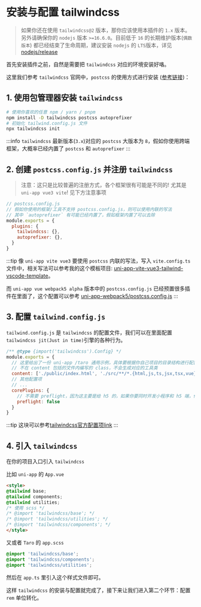 # 安装与配置 tailwindcss

> 如果你还在使用 `tailwindcss@2` 版本，那你应该使用本插件的 `1.x` 版本。另外请确保你的 `nodejs` 版本 `>=16.6.0`。目前低于 `16` 的长期维护版本(`偶数版本`) 都已经结束了生命周期，建议安装 `nodejs` 的 `LTS`版本，详见 [nodejs/release](https://github.com/nodejs/release)

首先安装插件之前，自然是需要把 `tailwindcss` 对应的环境安装好咯。

这里我们参考 `tailwindcss` 官网中，`postcss` 的使用方式进行安装 ([参考链接](https://tailwindcss.com/docs/installation/using-postcss))：

## 1. 使用包管理器安装 `tailwindcss`

```bash
# 使用你喜欢的任意 npm / yarn / pnpm 
npm install -D tailwindcss postcss autoprefixer
# 初始化 tailwind.config.js 文件
npx tailwindcss init
```

:::info
`tailwindcss` 最新版本(`3.x`)对应的 `postcss` 大版本为 `8`，假如你使用跨端框架，大概率已经内置了 `postcss` 和 `autoprefixer`
:::

## 2. 创建 `postcss.config.js` 并注册 `tailwindcss`

> 注意：这只是比较普遍的注册方式，各个框架很有可能是不同的! 尤其是 `uni-app vue3 vite`! 见下方注意事项

```js
// postcss.config.js
// 假如你使用的框架/工具不支持 postcss.config.js，则可以使用内联的写法
// 其中 `autoprefixer` 有可能已经内置了，假如框架内置了可以去除
module.exports = {
  plugins: {
    tailwindcss: {},
    autoprefixer: {},
  }
}
```

:::tip
像 `uni-app vite vue3` 要使用 `postcss` 内联的写法，写入 `vite.config.ts` 文件中，相关写法可以参考我的这个模板项目: [uni-app-vite-vue3-tailwind-vscode-template](https://github.com/sonofmagic/uni-app-vite-vue3-tailwind-vscode-template)。

而 `uni-app vue webpack5 alpha` 版本中的 `postcss.config.js` 已经预置很多插件在里面了，这个配置可以参考 [uni-app-webpack5/postcss.config.js](https://github.com/sonofmagic/weapp-tailwindcss-webpack-plugin/blob/main/demo/uni-app-webpack5/postcss.config.js)
:::

## 3. 配置 `tailwind.config.js`

`tailwind.config.js` 是 `tailwindcss` 的配置文件，我们可以在里面配置 `tailwindcss jit(Just in time)`引擎的各种行为。

```js
/** @type {import('tailwindcss').Config} */
module.exports = {
  // 这里给出了一份 uni-app /taro 通用示例，具体要根据你自己项目的目录结构进行配置
  // 不在 content 包括的文件内编写的 class，不会生成对应的工具类
  content: ['./public/index.html', './src/**/*.{html,js,ts,jsx,tsx,vue}'],
  // 其他配置项
  // ...
  corePlugins: {
    // 不需要 preflight，因为这主要是给 h5 的，如果你要同时开发小程序和 h5 端，你应该使用环境变量来控制它
    preflight: false
  }
}
```

:::tip
这块可以参考[tailwindcss官方配置项link](https://tailwindcss.com/docs/configuration)
:::

## 4. 引入 `tailwindcss`

在你的项目入口引入 `tailwindcss`

比如 `uni-app` 的 `App.vue`

```html
<style>
@tailwind base;
@tailwind components;
@tailwind utilities;
/* 使用 scss */
/* @import 'tailwindcss/base'; */
/* @import 'tailwindcss/utilities'; */
/* @import 'tailwindcss/components'; */
</style>
```

又或者 `Taro` 的 `app.scss`

```scss
@import 'tailwindcss/base';
@import 'tailwindcss/components';
@import 'tailwindcss/utilities';
```

然后在 `app.ts` 里引入这个样式文件即可。

这样 `tailwindcss` 的安装与配置就完成了，接下来让我们进入第二个环节：配置 `rem` 单位转化。
